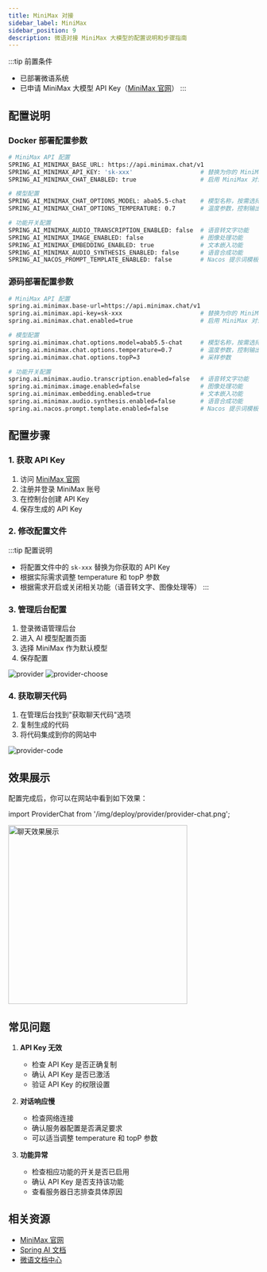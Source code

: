 ```yaml
---
title: MiniMax 对接
sidebar_label: MiniMax
sidebar_position: 9
description: 微语对接 MiniMax 大模型的配置说明和步骤指南
---
```


:::tip 前置条件

- 已部署微语系统
- 已申请 MiniMax 大模型 API Key（[MiniMax 官网](https://www.minimaxi.com/)）
:::

## 配置说明

### Docker 部署配置参数

```bash
# MiniMax API 配置
SPRING_AI_MINIMAX_BASE_URL: https://api.minimax.chat/v1
SPRING_AI_MINIMAX_API_KEY: 'sk-xxx'                   # 替换为你的 MiniMax API Key
SPRING_AI_MINIMAX_CHAT_ENABLED: true                  # 启用 MiniMax 对话功能

# 模型配置
SPRING_AI_MINIMAX_CHAT_OPTIONS_MODEL: abab5.5-chat    # 模型名称，按需选择
SPRING_AI_MINIMAX_CHAT_OPTIONS_TEMPERATURE: 0.7       # 温度参数，控制输出的随机性，范围 0-1

# 功能开关配置
SPRING_AI_MINIMAX_AUDIO_TRANSCRIPTION_ENABLED: false  # 语音转文字功能
SPRING_AI_MINIMAX_IMAGE_ENABLED: false                # 图像处理功能
SPRING_AI_MINIMAX_EMBEDDING_ENABLED: true             # 文本嵌入功能
SPRING_AI_MINIMAX_AUDIO_SYNTHESIS_ENABLED: false      # 语音合成功能
SPRING_AI_NACOS_PROMPT_TEMPLATE_ENABLED: false        # Nacos 提示词模板功能
```

### 源码部署配置参数

```bash
# MiniMax API 配置
spring.ai.minimax.base-url=https://api.minimax.chat/v1
spring.ai.minimax.api-key=sk-xxx                      # 替换为你的 MiniMax API Key
spring.ai.minimax.chat.enabled=true                   # 启用 MiniMax 对话功能

# 模型配置
spring.ai.minimax.chat.options.model=abab5.5-chat     # 模型名称，按需选择
spring.ai.minimax.chat.options.temperature=0.7        # 温度参数，控制输出的随机性，范围 0-1
spring.ai.minimax.chat.options.topP=3                 # 采样参数

# 功能开关配置
spring.ai.minimax.audio.transcription.enabled=false   # 语音转文字功能
spring.ai.minimax.image.enabled=false                 # 图像处理功能
spring.ai.minimax.embedding.enabled=true              # 文本嵌入功能
spring.ai.minimax.audio.synthesis.enabled=false       # 语音合成功能
spring.ai.nacos.prompt.template.enabled=false         # Nacos 提示词模板功能
```

## 配置步骤

### 1. 获取 API Key

1. 访问 [MiniMax 官网](https://www.minimax.chat/)
2. 注册并登录 MiniMax 账号
3. 在控制台创建 API Key
4. 保存生成的 API Key

### 2. 修改配置文件

:::tip 配置说明

- 将配置文件中的 `sk-xxx` 替换为你获取的 API Key
- 根据实际需求调整 temperature 和 topP 参数
- 根据需求开启或关闭相关功能（语音转文字、图像处理等）
:::

### 3. 管理后台配置

1. 登录微语管理后台
2. 进入 AI 模型配置页面
3. 选择 MiniMax 作为默认模型
4. 保存配置

![provider](/img/deploy/provider/provider.png)
![provider-choose](/img/deploy/provider/provider-choose.png)

### 4. 获取聊天代码

1. 在管理后台找到"获取聊天代码"选项
2. 复制生成的代码
3. 将代码集成到你的网站中

![provider-code](/img/deploy/provider/provider-code.png)

## 效果展示

配置完成后，你可以在网站中看到如下效果：

import ProviderChat from '/img/deploy/provider/provider-chat.png';

<img src={ProviderChat} alt="聊天效果展示" width="360" />

## 常见问题

1. **API Key 无效**
   - 检查 API Key 是否正确复制
   - 确认 API Key 是否已激活
   - 验证 API Key 的权限设置

2. **对话响应慢**
   - 检查网络连接
   - 确认服务器配置是否满足要求
   - 可以适当调整 temperature 和 topP 参数

3. **功能异常**
   - 检查相应功能的开关是否已启用
   - 确认 API Key 是否支持该功能
   - 查看服务器日志排查具体原因

## 相关资源

- [MiniMax 官网](https://www.minimax.chat/)
- [Spring AI 文档](https://docs.spring.io/spring-ai/reference/api/chat/)
- [微语文档中心](/docs/intro)
